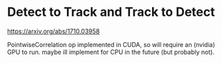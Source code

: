# Detect to Track and Track to Detect

https://arxiv.org/abs/1710.03958

PointwiseCorrelation op implemented in CUDA, so will require an (nvidia) GPU to run.
maybe ill implement for CPU in the future (but probably not).
